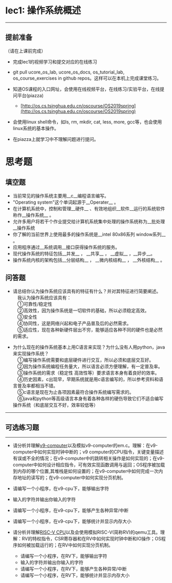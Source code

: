 # lec1: 操作系统概述

---

## **提前准备**

（请在上课前完成）

* 完成lec1的视频学习和提交对应的在线练习
* git pull ucore\_os\_lab, ucore\_os\_docs, os\_tutorial\_lab, os\_course\_exercises in github repos。这样可以在本机上完成课堂练习。
* 知道OS课程的入口网址，会使用在线视频平台，在线练习/实验平台，在线提问平台\(piazza\)
  * [http://os.cs.tsinghua.edu.cn/oscourse/OS2019spring](http://os.cs.tsinghua.edu.cn/oscourse/OS2019spring)


* 会使用linux shell命令，如ls, rm, mkdir, cat, less, more, gcc等，也会使用linux系统的基本操作。
* 在piazza上就学习中不理解问题进行提问。



# 思考题

## 填空题

* 当前常见的操作系统主要用__c__编程语言编写。
* "Operating system"这个单词起源于__Operater__ 。
* 在计算机系统中，控制和管理__硬件__ 、有效地组织__软件__运行的系统软件称作__操作系统__ 。
* 允许多用户将若干个作业提交给计算机系统集中处理的操作系统称为__批处理__操作系统
* 你了解的当前世界上使用最多的操作系统是__intel 80x86系列 window系列__ 。
* 应用程序通过__系统调用__接口获得操作系统的服务。
* 现代操作系统的特征包括__并发__ ， \_\_共享\_\_  ， \_\_虚拟\_\_ ，\_\_异步\_\_。
* 操作系统内核的架构包括__分层结构__ ， \_\_微内核结构\_\_ ， \_\_外核结构\_\_ 。

## 问答题

- 请总结你认为操作系统应该具有的特征有什么？并对其特征进行简要阐述。
</br>&emsp;我认为操作系统应该具有：
</br>&emsp;①可靠性/稳定性
</br>&emsp;②高效性，因为操作系统是一切软件的基础，所以必须稳定高效。
</br>&emsp;③安全性
</br>&emsp;④协同性，这是网络兴起和电子产品普及后的必然需求。
</br>&emsp;⑤适应性，现在各种新硬件层出不穷，能够适应各种不同的硬件也是必然的需求。

- 为什么现在的操作系统基本上用C语言来实现？为什么没有人用python，java来实现操作系统？
</br>&emsp;①编写操作系统需要和底层硬件进行交互，所以必须和底层交互好。
</br>&emsp;②因为操作系统编程任务量大，所以语言必须方便理解，有一定普及率。
</br>&emsp;③操作系统的需求（稳定性 高效性等）要求语言本身有着良好的效率。
</br>&emsp;④历史因素，c出现早，早期系统就是用c语言编写的，所以参考资料和语言普及率都相当不错。
</br>&emsp;⑤c语言是现在为止各项因素最符合操作系统编写需求的。
</br>&emsp;⑥java和python等高级语言本身有着各种各样的硬伤导致它们不适合编写操作系统（和底层交互不好，效率较低等）

---

## 可选练习题

---

- 请分析并理解[v9\-computer](https://github.com/chyyuu/os_tutorial_lab/blob/master/v9_computer/docs/v9_computer.md)以及模拟v9\-computer的em.c。理解：在v9\-computer中如何实现时钟中断的；v9 computer的CPU指令，关键变量描述有误或不全的情况；在v9\-computer中的跳转相关操作是如何实现的；在v9\-computer中如何设计相应指令，可有效实现函数调用与返回；OS程序被加载到内存的哪个位置,其堆栈是如何设置的；在v9\-computer中如何完成一次内存地址的读写的；在v9\-computer中如何实现分页机制。


- 请编写一个小程序，在v9-cpu下，能够输出字符


- 输入的字符并输出你输入的字符


- 请编写一个小程序，在v9-cpu下，能够产生各种异常/中断


- 请编写一个小程序，在v9-cpu下，能够统计并显示内存大小



- 请分析并理解[RISC-V CPU](http://www.riscvbook.com/chinese/)以及会使用模拟RISC\-V(简称RV)的qemu工具。理解：RV的特权指令，CSR寄存器和在RV中如何实现时钟中断和IO操作；OS程序如何被加载运行的；在RV中如何实现分页机制。
  - 请编写一个小程序，在RV下，能够输出字符
  - 输入的字符并输出你输入的字符
  - 请编写一个小程序，在RV下，能够产生各种异常/中断
  - 请编写一个小程序，在RV下，能够统计并显示内存大小
